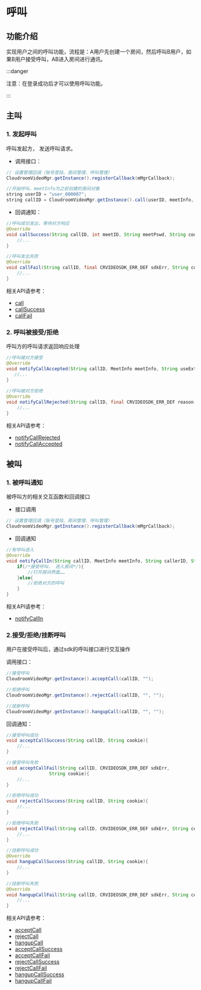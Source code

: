 # 呼叫

## 功能介绍

实现用户之间的呼叫功能，流程是：A用户先创建一个房间，然后呼叫B用户，如果B用户接受呼叫，AB进入房间进行通讯。

:::danger

注意：在登录成功后才可以使用呼叫功能。

:::

## 主叫

<h3 id=call_other>1. 发起呼叫</h3>

呼叫发起方， 发送呼叫请求。

- 调用接口：

```java
// 设置管理回调（账号登陆、房间管理、呼叫管理）
CloudroomVideoMgr.getInstance().registerCallback(mMgrCallback);

//开始呼叫，meetInfo为之前创建的房间对象
string userID = "user_000007";
string callID = CloudroomVideoMgr.getInstance().call(userID, meetInfo, "", "");
```

+ 回调通知：

```java
//呼叫成功发出，等待对方响应
@Override
void callSuccess(String callID, int meetID, String meetPswd, String cookie) {
	//...
}

//呼叫发出失败
@Override
void callFail(String callID, final CRVIDEOSDK_ERR_DEF sdkErr, String cookie) {
	//...
}
```

相关API请参考： 
* [call](API.md#callOut)
* [callSuccess](API.md#callSuccess)
* [callFail](API.md#callFail)

<h3 id=be_acceptOrDenyCall>2. 呼叫被接受/拒绝</h3>

呼叫方的呼叫请求返回响应处理

```java
//呼叫被对方接受
@Override
void notifyCallAccepted(String callID, MeetInfo meetInfo, String useExtDat) {
   //...
}
	
//呼叫被对方拒绝
@Override
void notifyCallRejected(String callID, final CRVIDEOSDK_ERR_DEF reason, final String useExtDat) {
	//...
}
```

相关API请参考：
* [notifyCallRejected](API.md#notifyCallRejected)
* [notifyCallAccepted](API.md#notifyCallAccepted) 


## 被叫

<h3 id=be_called>1. 被呼叫通知</h3>

被呼叫方的相关交互函数和回调接口

+ 接口调用
```java
// 设置管理回调（账号登陆、房间管理、呼叫管理）
CloudroomVideoMgr.getInstance().registerCallback(mMgrCallback);
```

+ 回调通知
```java
//有呼叫进入
@Override
void notifyCallIn(String callID, MeetInfo meetInfo, String callerID, String param) {
    if(/*接受呼叫， 进入房间*/){
        //打开房间界面……
    }else{
		//拒绝对方的呼叫
    }
}
```

相关API请参考：
* [notifyCallIn](API.md#notifyCallIn)

<h3 id=acceptOrDenyCall>2.接受/拒绝/挂断呼叫</h3>

用户在接受呼叫后，通过sdk的呼叫接口进行交互操作

调用接口： 

```java
//接受呼叫
CloudroomVideoMgr.getInstance().acceptCall(callID, "");

//拒绝呼叫
CloudroomVideoMgr.getInstance().rejectCall(callID, "", "");

//挂断呼叫
CloudroomVideoMgr.getInstance().hangupCall(callID, "", "");

```

回调通知：

```java
//接受呼叫成功
void acceptCallSuccess(String callID, String cookie){
	//...
}

//接受呼叫失败
void acceptCallFail(String callID, CRVIDEOSDK_ERR_DEF sdkErr,
                String cookie){
	//...
}

//拒绝呼叫成功
void rejectCallSuccess(String callID, String cookie){
	//...
}

//拒绝呼叫失败
void rejectCallFail(String callID, CRVIDEOSDK_ERR_DEF sdkErr, String cookie){
	//...
}

//挂断呼叫成功
@Override
void hangupCallSuccess(String callID, String cookie){
	//...
}

//挂断呼叫失败
@Override
void hangupCallFail(String callID, CRVIDEOSDK_ERR_DEF sdkErr, String cookie){
	//...
}
```

相关API请参考： 
* [acceptCall](API.md#acceptCall)
* [rejectCall](API.md#rejectCall)
* [hangupCall](API.md#hangupCall)
* [acceptCallSuccess](API.md#acceptCallSuccess)
* [acceptCallFail](API.md#acceptCallFail)
* [rejectCallSuccess](API.md#rejectCallSuccess)
* [rejectCallFail](API.md#rejectCallFail)
* [hangupCallSuccess](API.md#hangupCallSuccess)
* [hangupCallFail](API.md#hangupCallFail)

